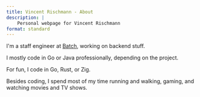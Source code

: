 ```yaml
---
title: Vincent Rischmann - About
description: |
    Personal webpage for Vincent Rischmann
format: standard
---
```


I'm a staff engineer at [Batch](https://batch.com), working on backend stuff.

I mostly code in Go or Java professionally, depending on the project.

For fun, I code in Go, Rust, or Zig.

Besides coding, I spend most of my time running and walking, gaming, and watching movies and TV shows.
